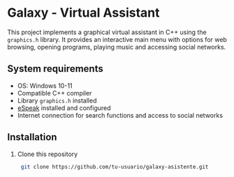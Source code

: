 # Galaxy - Virtual Assistant

This project implements a graphical virtual assistant in C++ using the `graphics.h` library. It provides an interactive main menu with options for web browsing, opening programs, playing music and accessing social networks.


## System requirements

- OS: Windows 10-11
- Compatible C++ compiler
- Library `graphics.h` installed
- [eSpeak](http://espeak.sourceforge.net/) installed and configured
- Internet connection for search functions and access to social networks

## Installation

1. Clone this repository
   ```bash
    git clone https://github.com/tu-usuario/galaxy-asistente.git

